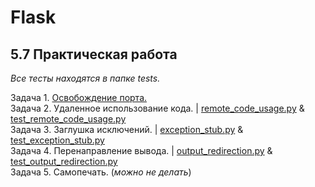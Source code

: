 # Flask
## 5.7 Практическая работа
_Все тесты находятся в папке tests._<br>

Задача 1. [Освобождение порта.](https://github.com/wafflelios/Python-Advanced/blob/main/mod5/1.%20%D0%9E%D1%81%D0%B2%D0%BE%D0%B1%D0%BE%D0%B6%D0%B4%D0%B5%D0%BD%D0%B8%D0%B5%20%D0%BF%D0%BE%D1%80%D1%82%D0%B0.py)<br>
Задача 2. Удаленное использование кода. | [remote_code_usage.py](https://github.com/wafflelios/Python-Advanced/blob/main/mod5/2_remote_code_usage.py) & [test_remote_code_usage.py](https://github.com/wafflelios/Python-Advanced/blob/main/mod5/tests/test_remote_code_usage.py)<br>
Задача 3. Заглушка исключений. | [exception_stub.py](https://github.com/wafflelios/Python-Advanced/blob/main/mod5/exception_stub.py) & [test_exception_stub.py](https://github.com/wafflelios/Python-Advanced/blob/main/mod5/tests/test_exception_stub.py)<br>
Задача 4. Перенаправление вывода. | [output_redirection.py](https://github.com/wafflelios/Python-Advanced/blob/main/mod5/output_redirection.py) & [test_output_redirection.py](https://github.com/wafflelios/Python-Advanced/blob/main/mod5/tests/test_output_redirection.py)<br>
Задача 5. Самопечать. (_можно не делать_)
